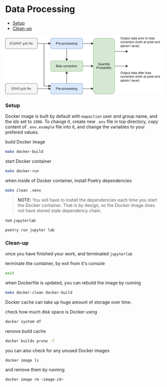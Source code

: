 # Data Processing

* [Setup](#setup)
* [Clean-up](#clean-up)

![data processing architecture](./images/data-flow-diagram.svg)

### Setup

Docker image is built by default with `mapaction` user and group name, and the ids set to `1000`. To change it, create new `.env` file in top directory, copy content of `.env.example` file into it, and change the variables to your prefered values.

build Docker image

```bash
make docker-build
```

start Docker container

```bash
make docker-run
```

when inside of Docker container, install Poetry dependencies

```bash
make clean .venv
```

> **NOTE:** You will have to install the dependencies each time you start the Docker container. That is by design, so the Docker image does not have stored stale dependency chain.

run `jupyterlab`

```bash
poetry run jupyter lab
```

### Clean-up

once you have finished your work, and terminated `jupyterlab`

terminate the container, by exit from it's console

```bash
exit
```

when Dockerfile is updated, you can rebuild the image by running

```bash
make docker-clean docker-build
```

Docker cache can take up huge amount of storage over time.  

check how much disk space is Docker using

```bash
docker system df
```

remove build cache

```bash
docker buildx prune -f
```

you can also check for any unused Docker images

```bash
docker image ls
```

and remove them by running

```bash
docker image rm <image-id>
```

